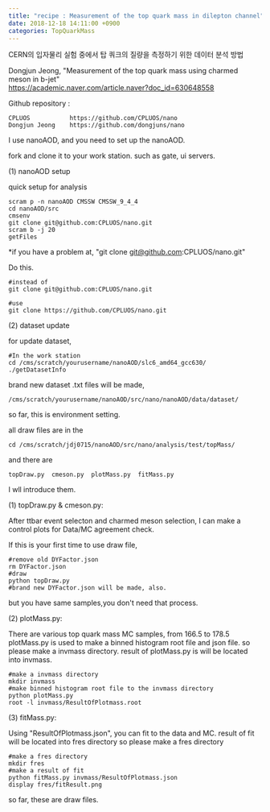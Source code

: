 ```yaml
---
title: "recipe : Measurement of the top quark mass in dilepton channel"
date: 2018-12-18 14:11:00 +0900
categories: TopQuarkMass
---
```


CERN의 입자물리 실험 중에서 탑 쿼크의 질량을 측정하기 위한 데이터 분석 방법    

Dongjun Jeong, "Measurement of the top quark mass using charmed meson in b-jet"    
<https://academic.naver.com/article.naver?doc_id=630648558>


Github repository : 
```
CPLUOS           https://github.com/CPLUOS/nano 
Dongjun Jeong    https://github.com/dongjuns/nano 
```
I use nanoAOD, and you need to set up the nanoAOD.

fork and clone it to your work station. such as gate, ui servers.

(1) nanoAOD setup

quick setup for analysis
```
scram p -n nanoAOD CMSSW CMSSW_9_4_4
cd nanoAOD/src
cmsenv
git clone git@github.com:CPLUOS/nano.git
scram b -j 20
getFiles
```

*if you have a problem at,
"git clone git@github.com:CPLUOS/nano.git"    

Do this.
```
#instead of
git clone git@github.com:CPLUOS/nano.git

#use        
git clone https://github.com/CPLUOS/nano.git
```

(2) dataset update

for update dataset,
```
#In the work station
cd /cms/scratch/yourusername/nanoAOD/slc6_amd64_gcc630/
./getDatasetInfo
```

brand new dataset .txt files will be made, 
```
/cms/scratch/yourusername/nanoAOD/src/nano/nanoAOD/data/dataset/
```


so far, this is environment setting.

all draw files are in the
```
cd /cms/scratch/jdj0715/nanoAOD/src/nano/analysis/test/topMass/
```

and there are 
```
topDraw.py  cmeson.py  plotMass.py  fitMass.py
```

I wll introduce them.

(1) topDraw.py & cmeson.py:

After ttbar event selecton and charmed meson selection,
I can make a control plots for Data/MC agreement check.

If this is your first time to use draw file,

```
#remove old DYFactor.json
rm DYFactor.json
#draw
python topDraw.py
#brand new DYFactor.json will be made, also.
```

but you have same samples,you don't need that process.

(2) plotMass.py:

There are various top quark mass MC samples, from 166.5 to 178.5
plotMass.py is used to make a binned histogram root file and json file.
so please make a invmass directory.
result of plotMass.py is will be located into invmass.

```
#make a invmass directory
mkdir invmass
#make binned histogram root file to the invmass directory
python plotMass.py
root -l invmass/ResultOfPlotmass.root
```

(3) fitMass.py:

Using "ResultOfPlotmass.json",
you can fit to the data and MC.
result of fit will be located into fres directory
so please make a fres directory
```
#make a fres directory
mkdir fres
#make a result of fit
python fitMass.py invmass/ResultOfPlotmass.json
display fres/fitResult.png
```

so far, these are draw files.
